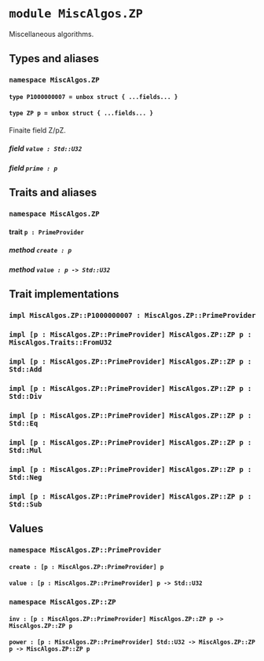 # `module MiscAlgos.ZP`

Miscellaneous algorithms.

## Types and aliases

### `namespace MiscAlgos.ZP`

#### `type P1000000007 = unbox struct { ...fields... }`

#### `type ZP p = unbox struct { ...fields... }`

Finaite field Z/pZ.

##### field `value : Std::U32`

##### field `prime : p`

## Traits and aliases

### `namespace MiscAlgos.ZP`

#### trait `p : PrimeProvider`

##### method `create : p`

##### method `value : p -> Std::U32`

## Trait implementations

### `impl MiscAlgos.ZP::P1000000007 : MiscAlgos.ZP::PrimeProvider`

### `impl [p : MiscAlgos.ZP::PrimeProvider] MiscAlgos.ZP::ZP p : MiscAlgos.Traits::FromU32`

### `impl [p : MiscAlgos.ZP::PrimeProvider] MiscAlgos.ZP::ZP p : Std::Add`

### `impl [p : MiscAlgos.ZP::PrimeProvider] MiscAlgos.ZP::ZP p : Std::Div`

### `impl [p : MiscAlgos.ZP::PrimeProvider] MiscAlgos.ZP::ZP p : Std::Eq`

### `impl [p : MiscAlgos.ZP::PrimeProvider] MiscAlgos.ZP::ZP p : Std::Mul`

### `impl [p : MiscAlgos.ZP::PrimeProvider] MiscAlgos.ZP::ZP p : Std::Neg`

### `impl [p : MiscAlgos.ZP::PrimeProvider] MiscAlgos.ZP::ZP p : Std::Sub`

## Values

### `namespace MiscAlgos.ZP::PrimeProvider`

#### `create : [p : MiscAlgos.ZP::PrimeProvider] p`

#### `value : [p : MiscAlgos.ZP::PrimeProvider] p -> Std::U32`

### `namespace MiscAlgos.ZP::ZP`

#### `inv : [p : MiscAlgos.ZP::PrimeProvider] MiscAlgos.ZP::ZP p -> MiscAlgos.ZP::ZP p`

#### `power : [p : MiscAlgos.ZP::PrimeProvider] Std::U32 -> MiscAlgos.ZP::ZP p -> MiscAlgos.ZP::ZP p`